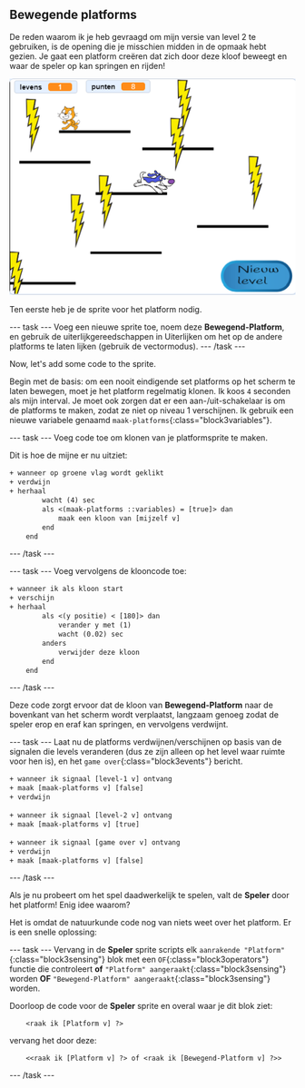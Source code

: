 ## Bewegende platforms

De reden waarom ik je heb gevraagd om mijn versie van level 2 te gebruiken, is de opening die je misschien midden in de opmaak hebt gezien. Je gaat een platform creëren dat zich door deze kloof beweegt en waar de speler op kan springen en rijden!

![Een ander level met verschillende platforms](images/movingPlatforms.png)

Ten eerste heb je de sprite voor het platform nodig.

\--- task \--- Voeg een nieuwe sprite toe, noem deze **Bewegend-Platform**, en gebruik de uiterlijkgereedschappen in Uiterlijken om het op de andere platforms te laten lijken \(gebruik de vectormodus\). \--- /task \---

Now, let's add some code to the sprite.

Begin met de basis: om een nooit eindigende set platforms op het scherm te laten bewegen, moet je het platform regelmatig klonen. Ik koos `4` seconden als mijn interval. Je moet ook zorgen dat er een aan-/uit-schakelaar is om de platforms te maken, zodat ze niet op niveau 1 verschijnen. Ik gebruik een nieuwe variabele genaamd `maak-platforms`{:class="block3variables"}.

\--- task \--- Voeg code toe om klonen van je platformsprite te maken.

Dit is hoe de mijne er nu uitziet:

```blocks3
+ wanneer op groene vlag wordt geklikt
+ verdwijn
+ herhaal
        wacht (4) sec
        als <(maak-platforms ::variables) = [true]> dan
            maak een kloon van [mijzelf v]
        end
    end
```

\--- /task \---

\--- task \--- Voeg vervolgens de klooncode toe:

```blocks3
+ wanneer ik als kloon start
+ verschijn
+ herhaal
        als <(y positie) < [180]> dan
            verander y met (1)
            wacht (0.02) sec
        anders
            verwijder deze kloon
        end
    end
```

\--- /task \---

Deze code zorgt ervoor dat de kloon van **Bewegend-Platform** naar de bovenkant van het scherm wordt verplaatst, langzaam genoeg zodat de speler erop en eraf kan springen, en vervolgens verdwijnt.

\--- task \--- Laat nu de platforms verdwijnen/verschijnen op basis van de signalen die levels veranderen (dus ze zijn alleen op het level waar ruimte voor hen is), en het `game over`{:class="block3events"} bericht.

```blocks3
+ wanneer ik signaal [level-1 v] ontvang
+ maak [maak-platforms v] [false]
+ verdwijn

+ wanneer ik signaal [level-2 v] ontvang
+ maak [maak-platforms v] [true]

+ wanneer ik signaal [game over v] ontvang
+ verdwijn
+ maak [maak-platforms v] [false]
```

\--- /task \---

Als je nu probeert om het spel daadwerkelijk te spelen, valt de **Speler** door het platform! Enig idee waarom?

Het is omdat de natuurkunde code nog van niets weet over het platform. Er is een snelle oplossing:

\--- task \--- Vervang in de **Speler** sprite scripts elk `aanrakende "Platform"`{:class="block3sensing"} blok met een `OF`{:class="block3operators"} functie die controleert **of** `"Platform" aangeraakt`{:class="block3sensing"} worden **OF** `"Bewegend-Platform" aangeraakt`{:class="block3sensing"} worden.

Doorloop de code voor de **Speler** sprite en overal waar je dit blok ziet:

```blocks3
    <raak ik [Platform v] ?>
```

vervang het door deze:

```blocks3
    <<raak ik [Platform v] ?> of <raak ik [Bewegend-Platform v] ?>>
```

\--- /task \---